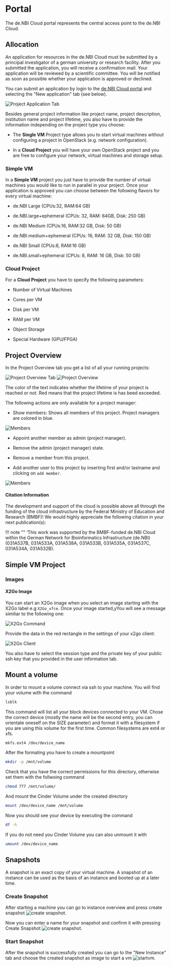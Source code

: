 # Portal

The de.NBI Cloud portal represents the central access point to the de.NBI Cloud.

## Allocation

An application for resources in the de.NBI Cloud must be submitted by a principal investigator of a german university or research facility.
After you submitted the application, you will receive a confirmation mail. Your application will be reviewed by a scientific committee.
You will be notified as soon as possible whether your application is approved or declined. 

You can submit an application by login to the [de.NBI Cloud portal](https://cloud.denbi.de/portal/) and selecting the "New application" tab (see below).

![Project Application Tab](img/project_application_tab.png)

Besides general project information like project name, project description, institution name and project lifetime, you also have to provide the information
independing on the project type you choose:
 
 * The **Single VM** Project type allows you to start virtual machines without configuring a project in OpenStack (e.g. network configuration). 

 * In a **Cloud Project**  you will have your own OpenStack project and you are free to configure your network, virtual machines and storage setup.

### Simple VM

In a **Simple VM** project you just have to provide the number of virtual machines you would like to run in parallel in your project.
Once your application is approved you can choose between the following flavors for every virtual machine:

* de.NBI Large (CPUs:32, RAM:64 GB)

* de.NBI.large+ephemeral (CPUs: 32, RAM: 64GB, Disk: 250 GB)

* de.NBI Medium (CPUs:16, RAM:32 GB, Disk: 50 GB)

* de.NBI.medium+ephemeral (CPUs: 16, RAM: 32 GB, Disk: 150 GB)

* de.NBI Small (CPUs:8, RAM:16 GB)

* de.NBI.small+ephemeral (CPUs: 8, RAM: 16 GB, Disk: 50 GB)

### Cloud Project

For a **Cloud Project** you have to specify the following parameters:

* Number of Virtual Machines

* Cores per VM

* Disk per VM

* RAM per VM

* Object Storage

* Special Hardware (GPU/FPGA)

## Project Overview

In the Project Overview tab you get a list of all your running projects:

![Project Overview Tab](img/overview_tab.png)
![Project Overview](img/overview.png)


The color of the text indicates whether the lifetime of your project is reached or not. Red means that the project lifetime
is has beed exceeded.

The following actions are only available for a project manager:

* Show members: Shows all members of this project. Project managers are colored in blue.
    
![Members](img/members.png)

* Appoint another member as admin (project manager).

* Remove the admin (project manager) state.

* Remove a member from this project.
    
* Add another user to this project by inserting first and/or lastname and clicking on `add member`.
   
![Members](img/add_members.png)

#### Citation Information
The development and support of the cloud is possible above all through the funding of the cloud infrastructure by the Federal Ministry of Education and Research (BMBF)! We would highly appreciate the following citation in your next publication(s):

!!! note "" 
    ‘This work was supported by the BMBF-funded de.NBI Cloud within the German Network for Bioinformatics Infrastructure (de.NBI) (031A537B, 031A533A, 031A538A, 031A533B, 031A535A, 031A537C, 031A534A, 031A532B).  

## Simple VM Project

### Images

#### X2Go Image

You can start an X2Go image when you select an image starting with the X2Go label e.g `X2Go_xfce`.
Once your image started,yYou will see a message similiar to the following one:

![X2Go Command](img/x2go_command.png)

Provide the data in the red rectangle in the settings of your x2go client:

![X2Go Client](img/x2go_client.png)

You also have to select the session type and the private key of your public ssh key that you provided in the user information tab.

## Mount a volume

In order to mount a volume connect via ssh to your machine.
You will find your volume with the command

```BASH
lsblk
```

This command will list all your block devices connected to your VM.
Chose the correct device (mostly the name will be the second entry, you can orientate oneself on the SIZE parameter) and format it with a filesystem if you are using this volume for the first time.
Common filesystems are ext4 or xfs.

```BASH
mkfs.ext4 /dev/device_name
```

After the formating you have to create a mountpoint

```BASH
mkdir -p /mnt/volume
```

Check that you have the correct permissions for this directory, otherwise set them with the follwoing command

```BASH
chmod 777 /mnt/volume/
```

And mount the Cinder Volume under the created directory

```BASH
mount /dev/device_name /mnt/volume
```

Now you should see your device by executing the command

```BASH
df -h
```

If you do not need you Cinder Volume you can also unmount it with

```BASH
umount /dev/device_name
```

## Snapshots

A snapshot is an exact copy of your virtual machine. A snapshot of an instance can be used as the basis of an instance and booted up at a later time. 

### Create Snapshot

After starting a machine you can go to instance overview and press create snapshot ![create snapshot](img/createsnap).

Now you can enter a name for your snapshot and confirm it with pressing Create Snapshot ![create snapshot](img/createsnap2).

### Start Snapshot

After the snapshot is successfully created you can go to the "New Instance" tab and choose the created snapshot as image to start a vm ![startvm](img/startsnap).

